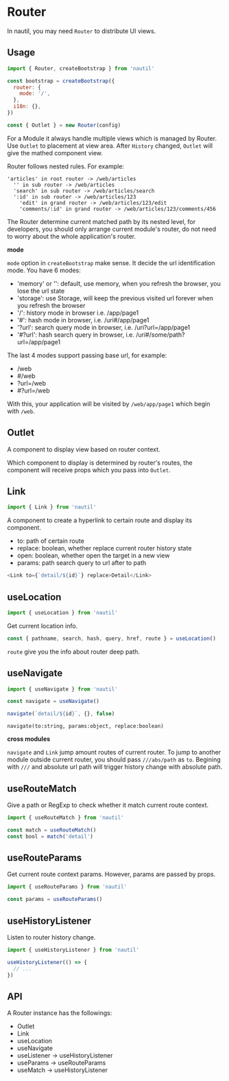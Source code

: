 # Router

In nautil, you may need `Router` to distribute UI views.

## Usage

```js
import { Router, createBootstrap } from 'nautil'

const bootstrap = createBootstrap({
  router: {
    mode: '/',
  },
  i18n: {},
})

const { Outlet } = new Router(config)
```

For a Module it always handle multiple views which is managed by Router. Use `Outlet` to placement at view area. After `History` changed, `Outlet` will give the mathed component view.

Router follows nested rules. For example:

```
'articles' in root router -> /web/articles
  '' in sub router -> /web/articles
  'search' in sub router -> /web/articles/search
  ':id' in sub router -> /web/articles/123
    'edit' in grand router -> /web/articles/123/edit
    'comments/:id' in grand router -> /web/articles/123/comments/456
```

The Router determine current matched path by its nested level, for developers, you should only arrange current module's router, do not need to worry about the whole application's router.

**mode**

`mode` option in `createBootstrap` make sense. It decide the url identification mode. You have 6 modes:

- 'memory' or '': default, use memory, when you refresh the browser, you lose the url state
- 'storage': use Storage, will keep the previous visited url forever when you refresh the browser
- '/': history mode in browser i.e. /app/page1
- '#': hash mode in browser, i.e. /uri#/app/page1
- '?url': search query mode in browser, i.e. /uri?url=/app/page1
- '#?url': hash search query in browser, i.e. /uri#/some/path?url=/app/page1

The last 4 modes support passing base url, for example:

- /web
- #/web
- ?url=/web
- #?url=/web

With this, your application will be visited by `/web/app/page1` which begin with `/web`.

## Outlet

A component to display view based on router context.

Which component to display is determined by router's routes, the component will receive props which you pass into `Outlet`.

## Link

```js
import { Link } from 'nautil'
```

A component to create a hyperlink to certain route and display its component.

- to: path of certain route
- replace: boolean, whether replace current router history state
- open: boolean, whether open the target in a new view
- params: path search query to url after to path

```js
<Link to={`detail/${id}`} replace>Detail</Link>
```

## useLocation

```js
import { useLocation } from 'nautil'
```

Get current location info.

```js
const { pathname, search, hash, query, href, route } = useLocation()
```

`route` give you the info about router deep path.

## useNavigate

```js
import { useNavigate } from 'nautil'
```

```js
const navigate = useNavigate()

navigate(`detail/${id}`, {}, false)
```

```
navigate(to:string, params:object, replace:boolean)
```

**cross modules**

`navigate` and `Link` jump amount routes of current router. To jump to another module outside current router, you should pass `///abs/path` as `to`. Begining with `///` and absolute url path will trigger history change with absolute path.

## useRouteMatch

Give a path or RegExp to check whether it match current route context.

```js
import { useRouteMatch } from 'nautil'

const match = useRouteMatch()
const bool = match('detail')
```

## useRouteParams

Get current route context params. However, params are passed by props.

```js
import { useRouteParams } from 'nautil'

const params = useRouteParams()
```

## useHistoryListener

Listen to router history change.

```js
import { useHistoryListener } from 'nautil'

useHistoryListener(() => {
  // ...
})
```

## API

A Router instance has the followings:

- Outlet
- Link
- useLocation
- useNavigate
- useListener -> useHistoryListener
- useParams -> useRouteParams
- useMatch -> useHistoryListener
